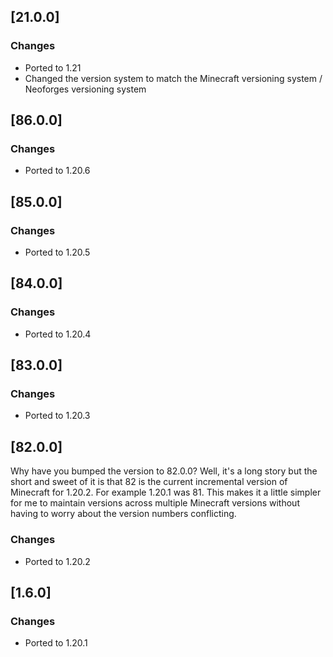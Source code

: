 ## [21.0.0]

### Changes

- Ported to 1.21
- Changed the version system to match the Minecraft versioning system / Neoforges versioning system

## [86.0.0]

### Changes

- Ported to 1.20.6

## [85.0.0]

### Changes

- Ported to 1.20.5

## [84.0.0]

### Changes

- Ported to 1.20.4

## [83.0.0]

### Changes

- Ported to 1.20.3

## [82.0.0]

Why have you bumped the version to 82.0.0? Well, it's a long story but the short and sweet of it is that 82 is the current incremental version of Minecraft for 1.20.2. For example 1.20.1 was 81. This makes it a little simpler for me to maintain versions across multiple Minecraft versions without having to worry about the version numbers conflicting.

### Changes

- Ported to 1.20.2

## [1.6.0]

### Changes

- Ported to 1.20.1
